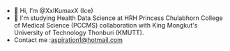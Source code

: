 - 👋 Hi, I’m @XxIKumaxX (Ice)
- 👀 I'm studying Health Data Science at HRH Princess Chulabhorn College of Medical Science (PCCMS)
  collaboration with King Mongkut's University of Technology Thonburi (KMUTT).
- Contact me :aspiration1@hotmail.com
